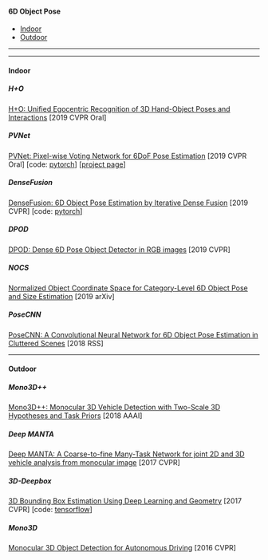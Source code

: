 #### 6D Object Pose
- [Indoor](#indoor)
- [Outdoor](#outdoor)

------

------

#### Indoor

##### H+O
[H+O: Unified Egocentric Recognition of 3D Hand-Object Poses and Interactions](https://arxiv.org/abs/1904.05349)&nbsp;[2019 CVPR Oral]

##### PVNet
[PVNet: Pixel-wise Voting Network for 6DoF Pose Estimation](https://arxiv.org/abs/1812.11788)&nbsp;[2019 CVPR Oral]&nbsp;[code: [pytorch](https://github.com/zju3dv/pvnet)]&nbsp;[[project page](https://zju-3dv.github.io/pvnet/)]

##### DenseFusion
[DenseFusion: 6D Object Pose Estimation by Iterative Dense Fusion]()&nbsp;[2019 CVPR]&nbsp;[code: [pytorch](https://github.com/j96w/DenseFusion)]

##### DPOD
[DPOD: Dense 6D Pose Object Detector in RGB images](https://arxiv.org/abs/1902.11020)&nbsp;[2019 CVPR]

##### NOCS
[Normalized Object Coordinate Space for Category-Level 6D Object Pose and Size Estimation](https://128.84.21.199/abs/1901.02970)&nbsp;[2019 arXiv]

##### PoseCNN
[PoseCNN: A Convolutional Neural Network for 6D Object Pose Estimation in Cluttered Scenes](https://arxiv.org/abs/1711.00199)&nbsp;[2018 RSS]

------

#### Outdoor

##### Mono3D++
[Mono3D++: Monocular 3D Vehicle Detection with Two-Scale 3D Hypotheses and Task Priors](https://arxiv.org/abs/1901.03446)&nbsp;[2018 AAAI]

##### Deep MANTA
[Deep MANTA: A Coarse-to-fine Many-Task Network for joint 2D and 3D vehicle analysis from monocular image](https://arxiv.org/abs/1703.07570)&nbsp;[2017 CVPR]

##### 3D-Deepbox
[3D Bounding Box Estimation Using Deep Learning and Geometry](https://arxiv.org/abs/1612.00496)&nbsp;[2017 CVPR]&nbsp;[code: [tensorflow](https://github.com/smallcorgi/3D-Deepbox)]

##### Mono3D
[Monocular 3D Object Detection for Autonomous Driving](https://www.cs.toronto.edu/~urtasun/publications/chen_etal_cvpr16.pdf)&nbsp;[2016 CVPR]

